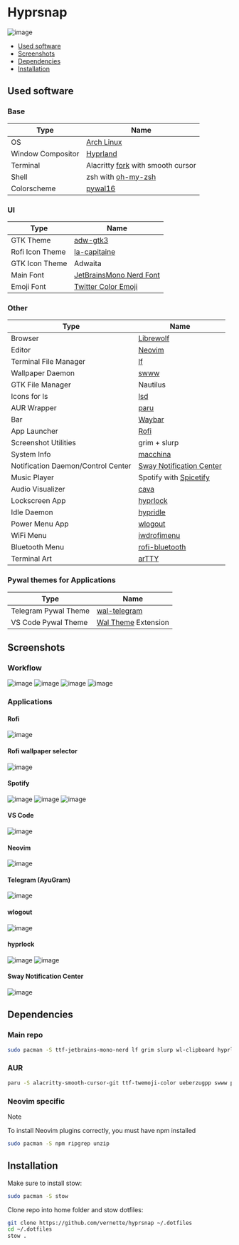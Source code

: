 # Hyprsnap

![image](assets/screenshots/workflow.png)

- [Used software](#used-software)
- [Screenshots](#screenshots)
- [Dependencies](#dependencies)
- [Installation](#installation)

## Used software

### Base

| Type              | Name                                                                                           |
| ----------------- | ---------------------------------------------------------------------------------------------- |
| OS                | [Arch Linux](https://archlinux.org/)                                                           |
| Window Compositor | [Hyprland](https://hyprland.org/)                                                              |
| Terminal          | Alacritty [fork](https://github.com/GregTheMadMonk/alacritty-smooth-cursor) with smooth cursor |
| Shell             | zsh with [oh-my-zsh](https://ohmyz.sh/)                                                        |
| Colorscheme       | [pywal16](https://github.com/eylles/pywal16)                                                   |

### UI

| Type            | Name                                                                    |
| --------------- | ----------------------------------------------------------------------- |
| GTK Theme       | [adw-gtk3](https://github.com/lassekongo83/adw-gtk3)                    |
| Rofi Icon Theme | [la-capitaine](https://github.com/keeferrourke/la-capitaine-icon-theme) |
| GTK Icon Theme  | Adwaita                                                                 |
| Main Font       | [JetBrainsMono Nerd Font](https://www.nerdfonts.com/font-downloads)     |
| Emoji Font      | [Twitter Color Emoji](https://github.com/13rac1/twemoji-color-font)     |

### Other

| Type                               | Name                                                                             |
| ---------------------------------- | -------------------------------------------------------------------------------- |
| Browser                            | [Librewolf](https://librewolf.net/)                                              |
| Editor                             | [Neovim](https://neovim.io/)                                                     |
| Terminal File Manager              | [lf](https://github.com/gokcehan/lf)                                             |
| Wallpaper Daemon                   | [swww](https://github.com/LGFae/swww)                                            |
| GTK File Manager                   | Nautilus                                                                         |
| Icons for ls                       | [lsd](https://github.com/lsd-rs/lsd)                                             |
| AUR Wrapper                        | [paru](https://github.com/Morganamilo/paru)                                      |
| Bar                                | [Waybar](https://github.com/Alexays/Waybar)                                      |
| App Launcher                       | [Rofi](https://github.com/davatorium/rofi)                                       |
| Screenshot Utilities               | grim + slurp                                                                     |
| System Info                        | [macchina](https://github.com/Macchina-CLI/macchina)                             |
| Notification Daemon/Control Center | [Sway Notification Center](https://github.com/ErikReider/SwayNotificationCenter) |
| Music Player                       | Spotify with [Spicetify](https://spicetify.app/)                                 |
| Audio Visualizer                   | [cava](https://github.com/karlstav/cava)                                         |
| Lockscreen App                     | [hyprlock](https://github.com/hyprwm/hyprlock)                                   |
| Idle Daemon                        | [hypridle](https://github.com/hyprwm/hypridle)                                   |
| Power Menu App                     | [wlogout](https://github.com/ArtsyMacaw/wlogout)                                 |
| WiFi Menu                          | [iwdrofimenu](https://github.com/defname/rofi-iwd-wifi-menu)                     |
| Bluetooth Menu                     | [rofi-bluetooth](https://github.com/nickclyde/rofi-bluetooth)                    |
| Terminal Art                       | [arTTY](https://github.com/mjwhitta/artty)                                       |

### Pywal themes for Applications

| Type                               | Name                                                                             |
| ---------------------------------- | -------------------------------------------------------------------------------- |
| Telegram Pywal Theme               | [wal-telegram](https://github.com/guillaumeboehm/wal-telegram)                   |
| VS Code Pywal Theme                | [Wal Theme](https://marketplace.visualstudio.com/items?itemName=dlasagno.wal-theme) Extension                                             |

## Screenshots

### Workflow

![image](assets/screenshots/workflow.png)
![image](assets/screenshots/workflow_1.png)
![image](assets/screenshots/workflow_2.png)
![image](assets/screenshots/workflow_3.png)

### Applications

#### Rofi

![image](assets/screenshots/applications_rofi.png)

#### Rofi wallpaper selector

![image](assets/screenshots/applications_rofi_wallpapers.png)

#### Spotify

![image](assets/screenshots/applications_spotify.png)
![image](assets/screenshots/applications_spotify_2.png)
![image](assets/screenshots/applications_spotify_3.png)

#### VS Code

![image](assets/screenshots/applications_vscode.png)

#### Neovim

![image](assets/screenshots/applications_nvim.png)

#### Telegram (AyuGram)

![image](assets/screenshots/applications_telegram.png)

#### wlogout

![image](assets/screenshots/applications_wlogout.png)

#### hyprlock

![image](assets/screenshots/applications_hyprlock_1.png)
![image](assets/screenshots/applications_hyprlock_2.png)

#### Sway Notification Center

![image](assets/screenshots/applications_swaync.png)

## Dependencies

### Main repo

```bash
sudo pacman -S ttf-jetbrains-mono-nerd lf grim slurp wl-clipboard hyprland waybar zsh playerctl lsd libnotify hyprlang hyprlock hypridle swaync neovim 
```

### AUR

```bash
paru -S alacritty-smooth-cursor-git ttf-twemoji-color ueberzugpp swww pywal-16-colors wlogout rofi-lbonn-wayland-git iwdrofimenu-git rofi-bluetooth-git spicetify-cli cava adw-gtk3
```
### Neovim specific

>[!Note]
> To install Neovim plugins correctly, you must have npm installed

```bash
sudo pacman -S npm ripgrep unzip
```

## Installation

Make sure to install stow:

```bash
sudo pacman -S stow
```

Clone repo into home folder and stow dotfiles:

```bash
git clone https://github.com/vernette/hyprsnap ~/.dotfiles
cd ~/.dotfiles
stow .
```
